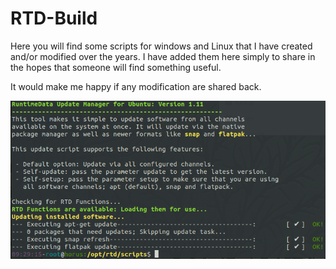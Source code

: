 # RTD-Build

Here you will find some scripts for windows and Linux that I have created and/or modified over the years. I have added them here simply to share in the hopes that someone will find something useful. 

It would make me happy if any modification are shared back. 

![RTD Update Screenshot](Media_files/Scr1.png?raw=true "Executing the Script")
